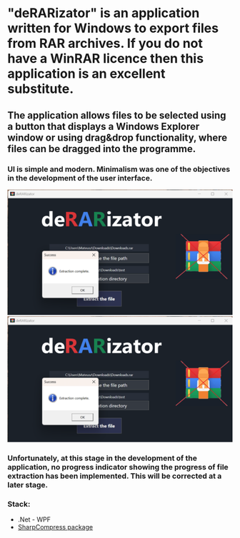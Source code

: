 # "deRARizator" is an application written for Windows to export files from RAR archives. If you do not have a WinRAR licence then this application is an excellent substitute.

## The application allows files to be selected using a button that displays a Windows Explorer window or using drag&drop functionality, where files can be dragged into the programme.

### UI is simple and modern. Minimalism was one of the objectives in the development of the user interface.
<img src="images/img2.png">
<img src="images/img2.png">

### Unfortunately, at this stage in the development of the application, no progress indicator showing the progress of file extraction has been implemented. This will be corrected at a later stage.

<h3>Stack:</h3>
<ul>
 <li>.Net - WPF</li>
 <li><a href="https://www.nuget.org/packages/SharpCompress/0.36.0?_src=template">SharpCompress package</li>
</ul>
